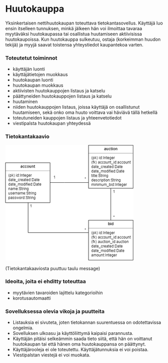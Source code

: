 # Huutokauppa

Yksinkertaisen nettihuutokaupan toteuttava tietokantasovellus. Käyttäjä luo ensin
itselleen tunnuksen, minkä jälkeen hän voi ilmoittaa tavaraa myytäväksi huutokaupassa
tai osallistua huutamiseen aktiivisissa huutokaupoissa. Kun huutokauppa sulkeutuu,
ostaja (korkeimman huudon tekijä) ja myyjä saavat toistensa yhteystiedot kaupantekoa
varten.


### Toteutetut toiminnot

* käyttäjän luonti
* käyttäjätietojen muokkaus
* huutokaupan luonti
* huutokaupan muokkaus
* aktiivisten huutokauppojen listaus ja katselu
* päättyneiden huutokauppojen listaus ja katselu
* huutaminen
* niiden huutokauppojen listaus, joissa käyttäjä on osallistunut huutamiseen, sekä onko oma huuto voittava vai häviävä tällä hetkellä
* toteutuneiden kauppojen listaus ja yhteenvetotiedot
* viestipalsta huutokaupan yhteydessä

### Tietokantakaavio

![alt text](tietokantakaavio.png)

(Tietokantakaaviosta puuttuu taulu message)

### Ideoita, joita ei ehditty toteuttaa

* myytävien tavaroiden lajittelu kategorioihin
* korotusautomaatti

### Sovelluksessa olevia vikoja ja puutteita

* Listauksia ei sivuteta, joten tietokannan suurentuessa on odotettavissa ongelmia.
* Sovelluksen ulkoasu ja käyttöliittymä kaipaisi parannusta.
* Käyttäjän pitäisi selkeämmin saada tieto siitä, että hän on voittanut huutokaupan tai että hänen oma huutokauppansa on päättynyt.
* Käyttäjärooleja ei ole toteutettu. Käyttäjätunnuksia ei voi poistaa.
* Viestipalstan viestejä ei voi muokata.
